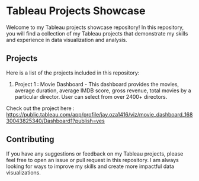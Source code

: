 # Tableau Projects Showcase

Welcome to my Tableau projects showcase repository! In this repository, you will find a collection of my Tableau projects that demonstrate my skills and experience in data visualization and analysis.

## Projects

Here is a list of the projects included in this repository:

1. Project 1 : Movie Dashboard - This dashboard provides the movies, average duration, average IMDB score, gross revenue, total movies by a particular director. User can select from over 2400+ directors. 

Check out the project here : https://public.tableau.com/app/profile/jay.oza1416/viz/movie_dashboard_16830043825340/Dashboard1?publish=yes

## Contributing

If you have any suggestions or feedback on my Tableau projects, please feel free to open an issue or pull request in this repository. I am always looking for ways to improve my skills and create more impactful data visualizations.
